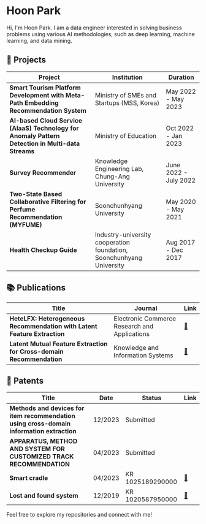 # Hoon Park
Hi, I'm Hoon Park. I am a data engineer interested in solving business problems using various AI methodologies, such as deep learning, machine learning, and data mining.

## 💼 Projects
| **Project**                                                                                         | **Institution**                                             | **Duration**             |
|-----------------------------------------------------------------------------------------------------|-------------------------------------------------------------|--------------------------|
| **Smart Tourism Platform Development with Meta-Path Embedding Recommendation System**               | Ministry of SMEs and Startups (MSS, Korea)                  | May 2022 - May 2023      |
| **AI-based Cloud Service (AlaaS) Technology for Anomaly Pattern Detection in Multi-data Streams**   | Ministry of Education                                       | Oct 2022 - Jan 2023      |
| **Survey Recommender**                                                                              | Knowledge Engineering Lab, Chung-Ang University             | June 2022 - July 2022    |
| **Two-State Based Collaborative Filtering for Perfume Recommendation (MYFUME)**                     | Soonchunhyang University                                    | May 2020 - May 2021      |
| **Health Checkup Guide**                                                                            | Industry-university cooperation foundation, Soonchunhyang University | Aug 2017 - Dec 2017      |

## 📚 Publications
| **Title**                                                                            | **Journal**                                  | **Link**                                                                                   |
|--------------------------------------------------------------------------------------|----------------------------------------------|-------------------------------------------------------------------------------------------|
| **HeteLFX: Heterogeneous Recommendation with Latent Feature Extraction**             | Electronic Commerce Research and Applications | [🔗](https://doi.org/10.1016/j.elerap.2024.101419)                                       |
| **Latent Mutual Feature Extraction for Cross-domain Recommendation**                 | Knowledge and Information Systems            | [🔗](https://doi.org/10.1007/s10115-024-02065-y)                                          |

## 📜 Patents
| **Title**                                                                          | **Date**       | **Status**  | **Link**                        |
|------------------------------------------------------------------------------------|----------------|-------------|---------------------------------|
| **Methods and devices for item recommendation using cross-domain information extraction** | 12/2023       | Submitted   |                                 |
| **APPARATUS, METHOD AND SYSTEM FOR CUSTOMIZED TRACK RECOMMENDATION**                | 04/2023       | Submitted   |                                 |
| **Smart cradle**                                                                    | 04/2023       | KR 1025189290000 | [🔗](http://www.patentlink.com) |
| **Lost and found system**                                                           | 12/2019       | KR 1020587950000 | [🔗](http://www.patentlink.com) |

Feel free to explore my repositories and connect with me!
